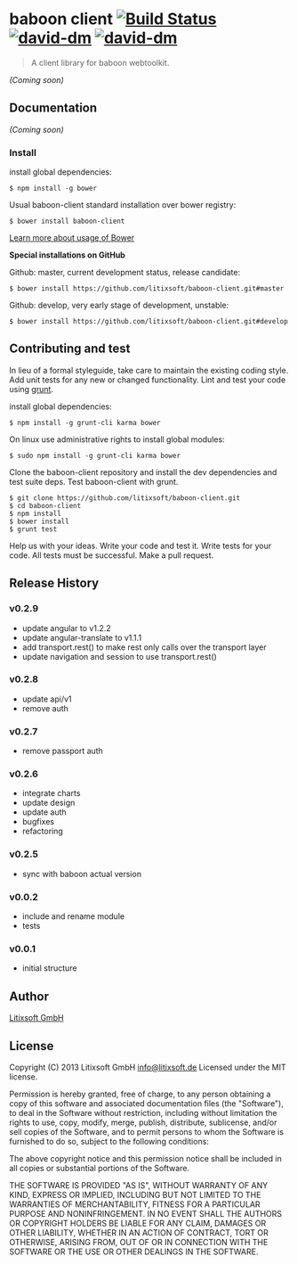 # baboon client [![Build Status](https://travis-ci.org/litixsoft/baboon-client.png?branch=master)](https://travis-ci.org/litixsoft/baboon-client) [![david-dm](https://david-dm.org/litixsoft/baboon-client.png)](https://david-dm.org/litixsoft/baboon-client/) [![david-dm](https://david-dm.org/litixsoft/baboon-client/dev-status.png)](https://david-dm.org/litixsoft/baboon-client#info=devDependencies&view=table)

> A client library for baboon webtoolkit.

_(Coming soon)_

## Documentation
_(Coming soon)_

### Install
install global dependencies:

    $ npm install -g bower

Usual baboon-client standard installation over bower registry:

    $ bower install baboon-client

[Learn more about usage of Bower](https://github.com/bower/bower#usage)

**Special installations on GitHub**

Github: master, current development status, release candidate:

	$ bower install https://github.com/litixsoft/baboon-client.git#master

Github: develop, very early stage of development, unstable:

	$ bower install https://github.com/litixsoft/baboon-client.git#develop


## Contributing and test
In lieu of a formal styleguide, take care to maintain the existing coding style. Add unit tests for any new or changed functionality. Lint and test your code using [grunt](http://gruntjs.com/).

install global dependencies:

    $ npm install -g grunt-cli karma bower

On linux use administrative rights to install global modules:

    $ sudo npm install -g grunt-cli karma bower


Clone the baboon-client repository and install the dev dependencies and test suite deps.
Test baboon-client with grunt.

    $ git clone https://github.com/litixsoft/baboon-client.git
    $ cd baboon-client
    $ npm install
    $ bower install
    $ grunt test

Help us with your ideas. Write your code and test it.
Write tests for your code. All tests must be successful. Make a pull request.

## Release History
### v0.2.9
* update angular to v1.2.2
* update angular-translate to v1.1.1
* add transport.rest() to make rest only calls over the transport layer
* update navigation and session to use transport.rest()

### v0.2.8
* update api/v1
* remove auth

### v0.2.7
* remove passport auth

### v0.2.6
* integrate charts
* update design
* update auth
* bugfixes
* refactoring

### v0.2.5
* sync with baboon actual version

### v0.0.2
* include and rename module
* tests

### v0.0.1
* initial structure

## Author
[Litixsoft GmbH](http://www.litixsoft.de)

## License

Copyright (C) 2013 Litixsoft GmbH info@litixsoft.de Licensed under the MIT license.

Permission is hereby granted, free of charge, to any person obtaining a copy of this software and associated documentation files (the "Software"), to deal in the Software without restriction, including without limitation the rights to use, copy, modify, merge, publish, distribute, sublicense, and/or sell copies of the Software, and to permit persons to whom the Software is furnished to do so, subject to the following conditions:

The above copyright notice and this permission notice shall be included in all copies or substantial portions of the Software.

THE SOFTWARE IS PROVIDED "AS IS", WITHOUT WARRANTY OF ANY KIND, EXPRESS OR IMPLIED, INCLUDING BUT NOT LIMITED TO THE WARRANTIES OF MERCHANTABILITY, FITNESS FOR A PARTICULAR PURPOSE AND NONINFRINGEMENT. IN NO EVENT SHALL THE AUTHORS OR COPYRIGHT HOLDERS BE LIABLE FOR ANY CLAIM, DAMAGES OR OTHER LIABILITY, WHETHER IN AN ACTION OF CONTRACT, TORT OR OTHERWISE, ARISING FROM, OUT OF OR IN CONNECTION WITH THE SOFTWARE OR THE USE OR OTHER DEALINGS IN THE SOFTWARE.
